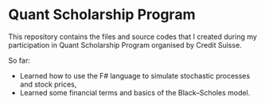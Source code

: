 # Quant Scholarship Program
This repository contains the files and source codes that I created during my participation in Quant Scholarship Program organised by Credit Suisse.

So far:
- Learned how to use the F# language to simulate stochastic processes and stock prices,
- Learned some financial terms and basics of the Black–Scholes model.